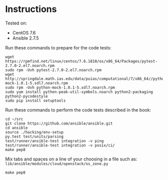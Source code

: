 # Instructions

Tested on:
- CentOS 7.6
- Ansible 2.7.5

Run these commands to prepare for the code tests:

    wget https://rpmfind.net/linux/centos/7.6.1810/os/x86_64/Packages/pytest-2.7.0-2.el7.noarch.rpm
    sudo rpm -Uvh pytest-2.7.0-2.el7.noarch.rpm
    wget http://springdale.math.ias.edu/data/puias/computational/7/x86_64//python-mock-1.0.1-5.sdl7.noarch.rpm
    sudo rpm -Uvh python-mock-1.0.1-5.sdl7.noarch.rpm 
    sudo yum install python-peak-util-symbols.noarch python2-packaging python2-pycodestyle
    sudo pip install setuptools

Run these commands to perform the code tests described in the book:

    cd ~/src
    git clone https://github.com/ansible/ansible.git
    cd ansible
    source ./hacking/env-setup
    py.test test/units/parsing
    test/runner/ansible-test integration -v ping
    test/runner/ansible-test integration -v posix/ci/
    make pep8

Mix tabs and spaces on a line of your choosing in a file such as: `lib/ansible/modules/cloud/openstack/os_zone.py`

    make pep8

